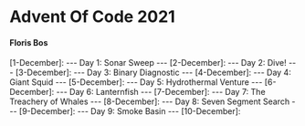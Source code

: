 # Advent Of Code 2021
#### Floris Bos

[1-December]:   --- Day 1: Sonar Sweep             ---
[2-December]:   --- Day 2: Dive!                   ---
[3-December]:   --- Day 3: Binary Diagnostic       ---
[4-December]:   --- Day 4: Giant Squid             ---
[5-December]:   --- Day 5: Hydrothermal Venture    ---
[6-December]:   --- Day 6: Lanternfish             ---
[7-December]:   --- Day 7: The Treachery of Whales ---
[8-December]:   --- Day 8: Seven Segment Search    ---
[9-December]:   --- Day 9: Smoke Basin             ---
[10-December]: 

